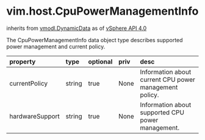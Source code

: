 vim.host.CpuPowerManagementInfo
===============================
inherits from [vmodl.DynamicData](docs/vmodl.DynamicData.md)
as of [vSphere API 4.0](vim.version.md#vim.version.version5)


The CpuPowerManagementInfo data object type describes supported   power management and current policy.

| property | type | optional | priv | desc |
|:---------|:-----|:---------|:-----|:-----|
| currentPolicy | string | true | None | Information about current CPU power management policy. |
| hardwareSupport | string | true | None | Information about supported CPU power management. |


